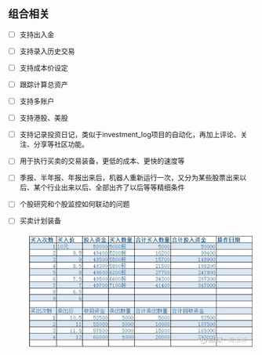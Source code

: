 ## 组合相关

- [ ] 支持出入金

- [ ] 支持录入历史交易

- [ ] 支持成本价设定

- [ ] 跟踪计算总资产

- [ ] 支持多账户

- [ ] 支持港股、美股

- [ ] 支持记录投资日记，类似于investment_log项目的自动化，再加上评论、关注、分享等社区功能。

- [ ] 用于执行买卖的交易装备，更低的成本、更快的速度等

- [ ] 季报、半年报、年报出来后，机器人重新运行一次，又分为某些股票出来以后、某个行业出来以后、全部出齐了以后等等精细条件

- [ ] 个股研究和个股监控如何联动的问题

- [ ] 买卖计划装备

  ![image-20201130171225257](images/image-20201130171225257-6727566.png)

